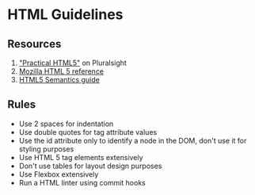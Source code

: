 # HTML Guidelines

## Resources

1. ["Practical HTML5"](https://app.pluralsight.com/library/courses/practical-html5/)
   on Pluralsight
2. [Mozilla HTML 5 reference](https://developer.mozilla.org/en-US/docs/Web/Guide/HTML/HTML5)
3. [HTML5 Semantics guide](https://codepen.io/mi-lee/post/an-overview-of-html5-semantics)

## Rules

- Use 2 spaces for indentation
- Use double quotes for tag attribute values
- Use the id attribute only to identify a node in the DOM, don't use
  it for styling purposes
- Use HTML 5 tag elements extensively
- Don't use tables for layout design purposes
- Use Flexbox extensively
- Run a HTML linter using commit hooks